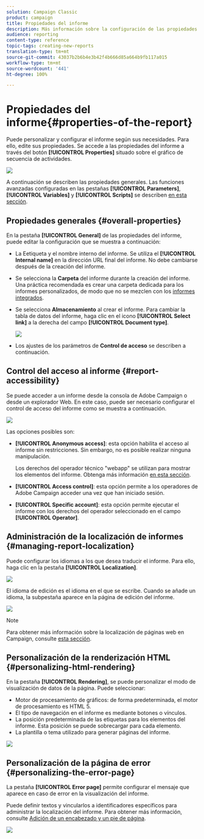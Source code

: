 ```yaml
---
solution: Campaign Classic
product: campaign
title: Propiedades del informe
description: Más información sobre la configuración de las propiedades del informe
audience: reporting
content-type: reference
topic-tags: creating-new-reports
translation-type: tm+mt
source-git-commit: 43037b2b6b4e3b42f4b666d85a664b9fb117a015
workflow-type: tm+mt
source-wordcount: '441'
ht-degree: 100%

---
```



# Propiedades del informe{#properties-of-the-report}

Puede personalizar y configurar el informe según sus necesidades. Para ello, edite sus propiedades. Se accede a las propiedades del informe a través del botón **[!UICONTROL Properties]** situado sobre el gráfico de secuencia de actividades.

![](assets/s_ncs_advuser_report_properties_01.png)

A continuación se describen las propiedades generales. Las funciones avanzadas configuradas en las pestañas **[!UICONTROL Parameters]**, **[!UICONTROL Variables]** y **[!UICONTROL Scripts]** se describen [en esta sección](../../reporting/using/advanced-functionalities.md).

## Propiedades generales {#overall-properties}

En la pestaña **[!UICONTROL General]** de las propiedades del informe, puede editar la configuración que se muestra a continuación:

* La Eetiqueta y el nombre interno del informe. Se utiliza el **[!UICONTROL Internal name]** en la dirección URL final del informe. No debe cambiarse después de la creación del informe.

* Se selecciona la **Carpeta** del informe durante la creación del informe. Una práctica recomendada es crear una carpeta dedicada para los informes personalizados, de modo que no se mezclen con los [informes integrados](../../reporting/using/about-campaign-built-in-reports.md).

* Se selecciona **Almacenamiento** al crear el informe. Para cambiar la tabla de datos del informe, haga clic en el icono **[!UICONTROL Select link]** a la derecha del campo **[!UICONTROL Document type]**.

   ![](assets/s_ncs_advuser_report_properties_02.png)

* Los ajustes de los parámetros de **Control de acceso** se describen a continuación.

## Control del acceso al informe {#report-accessibility}

Se puede acceder a un informe desde la consola de Adobe Campaign o desde un explorador Web. En este caso, puede ser necesario configurar el control de acceso del informe como se muestra a continuación.

![](assets/s_ncs_advuser_report_properties_02b.png)

Las opciones posibles son:

* **[!UICONTROL Anonymous access]**: esta opción habilita el acceso al informe sin restricciones. Sin embargo, no es posible realizar ninguna manipulación.

   Los derechos del operador técnico &quot;webapp&quot; se utilizan para mostrar los elementos del informe. Obtenga más información [en esta sección](../../platform/using/access-management.md#default-operators).

* **[!UICONTROL Access control]**: esta opción permite a los operadores de Adobe Campaign acceder una vez que han iniciado sesión.
* **[!UICONTROL Specific account]**: esta opción permite ejecutar el informe con los derechos del operador seleccionado en el campo **[!UICONTROL Operator]**.

## Administración de la localización de informes {#managing-report-localization}

Puede configurar los idiomas a los que desea traducir el informe. Para ello, haga clic en la pestaña **[!UICONTROL Localization]**.

![](assets/s_ncs_advuser_report_properties_06.png)

El idioma de edición es el idioma en el que se escribe. Cuando se añade un idioma, la subpestaña aparece en la página de edición del informe.

![](assets/s_ncs_advuser_report_properties_05a.png)

>[!NOTE]
>
>Para obtener más información sobre la localización de páginas web en Campaign, consulte [esta sección](../../web/using/translating-a-web-form.md).

## Personalización de la renderización HTML {#personalizing-html-rendering}

En la pestaña **[!UICONTROL Rendering]**, se puede personalizar el modo de visualización de datos de la página. Puede seleccionar:

* Motor de procesamiento de gráficos: de forma predeterminada, el motor de procesamiento es HTML 5.
* El tipo de navegación en el informe es mediante botones o vínculos.
* La posición predeterminada de las etiquetas para los elementos del informe. Esta posición se puede sobrecargar para cada elemento.
* La plantilla o tema utilizado para generar páginas del informe.

![](assets/s_ncs_advuser_report_properties_08.png)

## Personalización de la página de error {#personalizing-the-error-page}

La pestaña **[!UICONTROL Error page]** permite configurar el mensaje que aparece en caso de error en la visualización del informe.

Puede definir textos y vincularlos a identificadores específicos para administrar la localización del informe. Para obtener más información, consulte [Adición de un encabezado y un pie de página](../../reporting/using/element-layout.md#adding-a-header-and-a-footer).

![](assets/s_ncs_advuser_report_properties_11.png)
